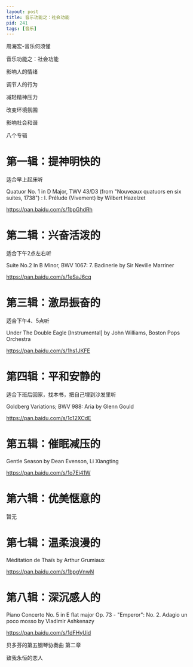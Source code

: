 ```yaml
---
layout: post
title: 音乐功能之：社会功能
pid: 241
tags: [音乐]
---
```


周海宏-音乐何须懂

音乐功能之：社会功能

影响人的情绪

调节人的行为

减轻精神压力

改变环境氛围

影响社会和谐

八个专辑

# 第一辑：提神明快的

适合早上起床听

Quatuor No. 1 in D Major, TWV 43/D3 (from "Nouveaux quatuors en six suites, 1738") : I. Prélude (Vivement) by Wilbert Hazelzet 

https://pan.baidu.com/s/1bpGhdRh


# 第二辑：兴奋活泼的

适合下午2点左右听

Suite No.2 In B Minor, BWV 1067: 7. Badinerie by Sir Neville Marriner

https://pan.baidu.com/s/1eSaJ6cq


# 第三辑：激昂振奋的

适合下午4、5点听

Under The Double Eagle [Instrumental] by John Williams, Boston Pops Orchestra

https://pan.baidu.com/s/1hs1JKFE

# 第四辑：平和安静的

适合下班后回家，找本书，把自己埋到沙发里听

Goldberg Variations; BWV 988: Aria by Glenn Gould

https://pan.baidu.com/s/1c12XCdE

# 第五辑：催眠减压的

Gentle Season by Dean Evenson, Li Xiangting

https://pan.baidu.com/s/1o7Ei41W

# 第六辑：优美惬意的

暂无

# 第七辑：温柔浪漫的

Méditation de Thaïs by Arthur Grumiaux 

https://pan.baidu.com/s/1bpgVnwN

# 第八辑：深沉感人的

Piano Concerto No. 5 in E flat major Op. 73 - "Emperor": No. 2. Adagio un poco mosso by Vladimir Ashkenazy

https://pan.baidu.com/s/1dFHyUid

贝多芬的第五钢琴协奏曲 第二章

致我永恒的恋人

